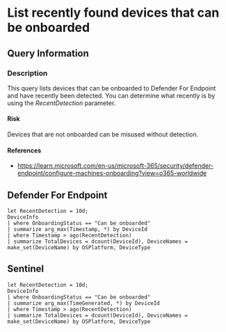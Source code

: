 # List recently found devices that can be onboarded

## Query Information

### Description
This query lists devices that can be onboarded to Defender For Endpoint and have recently been detected. You can determine what recently is by using the *RecentDetection* parameter.

#### Risk
Devices that are not onboarded can be misused without detection. 

#### References
- https://learn.microsoft.com/en-us/microsoft-365/security/defender-endpoint/configure-machines-onboarding?view=o365-worldwide

## Defender For Endpoint
```KQL
let RecentDetection = 10d;
DeviceInfo
| where OnboardingStatus == "Can be onboarded"
| summarize arg_max(Timestamp, *) by DeviceId
| where Timestamp > ago(RecentDetection)
| summarize TotalDevices = dcount(DeviceId), DeviceNames = make_set(DeviceName) by OSPlatform, DeviceType
```
## Sentinel
```KQL
let RecentDetection = 10d;
DeviceInfo
| where OnboardingStatus == "Can be onboarded"
| summarize arg_max(TimeGenerated, *) by DeviceId
| where Timestamp > ago(RecentDetection)
| summarize TotalDevices = dcount(DeviceId), DeviceNames = make_set(DeviceName) by OSPlatform, DeviceType
```